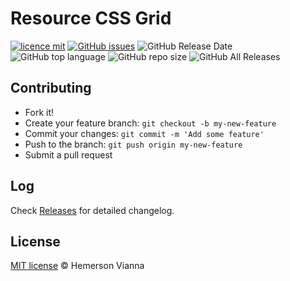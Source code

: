 # Resource CSS Grid

[![licence mit](https://img.shields.io/badge/license-MIT-blue.svg?style=flat-square)](http://hemersonvianna.mit-license.org/)
[![GitHub issues](https://img.shields.io/github/issues/org-victorinox/resource-css-grid.svg)](https://github.com/org-victorinox/resource-css-grid/issues)
![GitHub Release Date](https://img.shields.io/github/release-date/org-victorinox/resource-css-grid.svg)
![GitHub top language](https://img.shields.io/github/languages/top/org-victorinox/resource-css-grid.svg)
![GitHub repo size](https://img.shields.io/github/repo-size/org-victorinox/resource-css-grid.svg)
![GitHub All Releases](https://img.shields.io/github/downloads/org-victorinox/resource-css-grid/total.svg)

## Contributing

- Fork it!
- Create your feature branch: `git checkout -b my-new-feature`
- Commit your changes: `git commit -m 'Add some feature'`
- Push to the branch: `git push origin my-new-feature`
- Submit a pull request

## Log

Check [Releases](https://github.com/org-victorinox/resource-css-grid/releases) for detailed changelog.

## License

[MIT license](http://hemersonvianna.mit-license.org/) © Hemerson Vianna